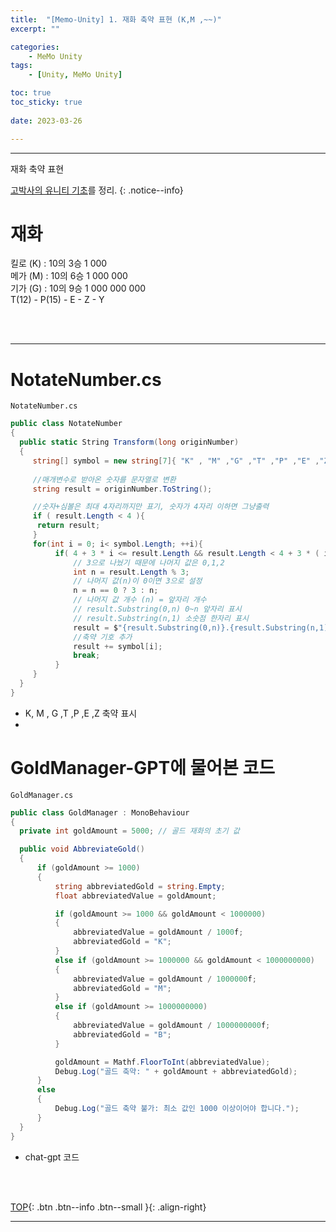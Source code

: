 ```yaml
---
title:  "[Memo-Unity] 1. 재화 축약 표현 (K,M ,~~)"
excerpt: ""

categories:
    - MeMo Unity
tags:
    - [Unity, MeMo Unity]

toc: true
toc_sticky: true
 
date: 2023-03-26

---
```

- - -
재화 축약 표현

[고박사의 유니티 기초](https://www.inflearn.com/course/%EA%B3%A0%EB%B0%95%EC%82%AC-%EC%9C%A0%EB%8B%88%ED%8B%B0-%EA%B8%B0%EC%B4%88/dashboard)를 정리. 
{: .notice--info}


# 재화

킬로 (K) : 10의 3승 1 000  
메가 (M) : 10의 6승 1 000 000  
기가 (G) : 10의 9승 1 000 000 000  
T(12) - P(15) - E - Z - Y  

<br><br>

---
#   NotateNumber.cs

<div class="notice--primary" markdown="1"> 

`NotateNumber.cs`
  ```c# 
public class NotateNumber
{
    public static String Transform(long originNumber)
    {
       string[] symbol = new string[7]{ "K" , "M" ,"G" ,"T" ,"P" ,"E" ,"Z" ,};
       
       //매개변수로 받아온 숫자를 문자열로 변환
       string result = originNumber.ToString();

       //숫자+심볼은 최대 4자리까지만 표기, 숫자가 4자리 이하면 그냥출력
       if ( result.Length < 4 ){
        return result;
       }
       for(int i = 0; i< symbol.Length; ++i){
            if( 4 + 3 * i <= result.Length && result.Length < 4 + 3 * ( i + 1 )){
                // 3으로 나눴기 때문에 나머지 값은 0,1,2
                int n = result.Length % 3;
                // 나머지 값(n)이 0이면 3으로 설정
                n = n == 0 ? 3 : n;
                // 나머지 값 개수 (n) = 앞자리 개수
                // result.Substring(0,n) 0~n 앞자리 표시
                // result.Substring(n,1) 소숫점 한자리 표시 
                result = $"{result.Substring(0,n)}.{result.Substring(n,1)}";
                //축약 기호 추가
                result += symbol[i];
                break;
            }
       }
    }
}
  ```
-   K, M , G ,T ,P ,E ,Z 축약 표시
-   
</div>

# GoldManager-GPT에 물어본 코드
<div class="notice--primary" markdown="1"> 

`GoldManager.cs`
  ```c# 
public class GoldManager : MonoBehaviour
{
    private int goldAmount = 5000; // 골드 재화의 초기 값

    public void AbbreviateGold()
    {
        if (goldAmount >= 1000)
        {
            string abbreviatedGold = string.Empty;
            float abbreviatedValue = goldAmount;

            if (goldAmount >= 1000 && goldAmount < 1000000)
            {
                abbreviatedValue = goldAmount / 1000f;
                abbreviatedGold = "K";
            }
            else if (goldAmount >= 1000000 && goldAmount < 1000000000)
            {
                abbreviatedValue = goldAmount / 1000000f;
                abbreviatedGold = "M";
            }
            else if (goldAmount >= 1000000000)
            {
                abbreviatedValue = goldAmount / 1000000000f;
                abbreviatedGold = "B";
            }

            goldAmount = Mathf.FloorToInt(abbreviatedValue);
            Debug.Log("골드 축약: " + goldAmount + abbreviatedGold);
        }
        else
        {
            Debug.Log("골드 축약 불가: 최소 값인 1000 이상이어야 합니다.");
        }
    }
}
  ```
-   chat-gpt 코드
</div>



<br><br>

[TOP](#){: .btn .btn--info .btn--small }{: .align-right}
<br>
- - -
